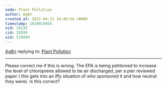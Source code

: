 ```yaml
---
node: Plant Pollution
author: Ag8n
created_at: 2021-04-21 14:40:54 +0000
timestamp: 1619016054
nid: 26235
cid: 28599
uid: 520994
---
```




[Ag8n](../profile/Ag8n) replying to: [Plant Pollution](../notes/jerejack0507/04-14-2021/plant-pollution)

----
Please correct me if this is wrong.   The EPA is being petitioned to increase the level of chloroprene allowed to be air discharged, per a pier reviewed paper ( this gets into an iffy situation of who sponsored it and how neutral they were). Is this correct?
  